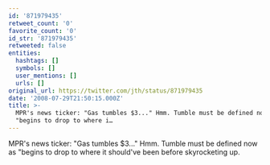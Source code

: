 ```yaml
---
id: '871979435'
retweet_count: '0'
favorite_count: '0'
id_str: '871979435'
retweeted: false
entities:
  hashtags: []
  symbols: []
  user_mentions: []
  urls: []
original_url: https://twitter.com/jth/status/871979435
date: '2008-07-29T21:50:15.000Z'
title: >-
  MPR's news ticker: "Gas tumbles $3..." Hmm. Tumble must be defined now as
  "begins to drop to where i…
---
```


MPR's news ticker: "Gas tumbles $3..." Hmm. Tumble must be defined now as "begins to drop to where it should've been before skyrocketing up.